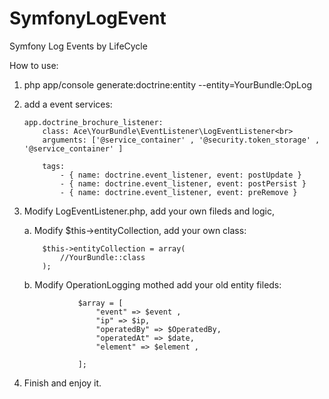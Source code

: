 # SymfonyLogEvent
Symfony Log Events by  LifeCycle

How to use:

1. php app/console generate:doctrine:entity --entity=YourBundle:OpLog

2. add a event services:
	```
	app.doctrine_brochure_listener:
		class: Ace\YourBundle\EventListener\LogEventListener<br>
		arguments: ['@service_container' , '@security.token_storage' , '@service_container' ]

		tags:
		    - { name: doctrine.event_listener, event: postUpdate }
		    - { name: doctrine.event_listener, event: postPersist }
		    - { name: doctrine.event_listener, event: preRemove }
	```

3. Modify LogEventListener.php, add your own fileds and logic,

	a. Modify $this->entityCollection, add your own class:
	```
		$this->entityCollection = array(
		    //YourBundle::class
		);
	```
	b. Modify OperationLogging mothed add your old entity fileds:<br>
	```
			    $array = [
					"event" => $event ,
					"ip" => $ip,
					"operatedBy" => $OperatedBy,
					"operatedAt" => $date,
					"element" => $element ,

			    ];
	```

4. Finish and enjoy it.
